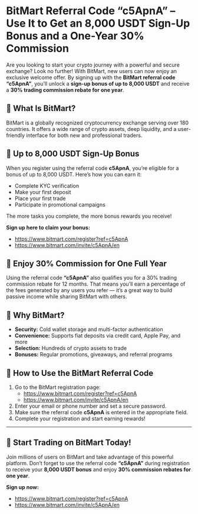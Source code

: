 <h1>BitMart Referral Code “c5ApnA” – Use It to Get an 8,000 USDT Sign-Up Bonus and a One-Year 30% Commission</h1>

  <p>Are you looking to start your crypto journey with a powerful and secure exchange? Look no further! With BitMart, new users can now enjoy an exclusive welcome offer. By signing up with the <strong>BitMart referral code “c5ApnA”</strong>, you'll unlock a <strong>sign-up bonus of up to 8,000 USDT</strong> and receive a <strong>30% trading commission rebate for one year</strong>.</p>

  <h2>🚀 What Is BitMart?</h2>
  <p>BitMart is a globally recognized cryptocurrency exchange serving over 180 countries. It offers a wide range of crypto assets, deep liquidity, and a user-friendly interface for both new and professional traders.</p>

  <h2>🎁 Up to 8,000 USDT Sign-Up Bonus</h2>
  <p>When you register using the referral code <strong>c5ApnA</strong>, you’re eligible for a bonus of up to 8,000 USDT. Here’s how you can earn it:</p>
  <ul>
    <li>Complete KYC verification</li>
    <li>Make your first deposit</li>
    <li>Place your first trade</li>
    <li>Participate in promotional campaigns</li>
  </ul>
  <p>The more tasks you complete, the more bonus rewards you receive!</p>
  <p><strong>Sign up here to claim your bonus:</strong></p>
  <ul>
    <li><a href="https://www.bitmart.com/register?ref=c5ApnA" target="_blank">https://www.bitmart.com/register?ref=c5ApnA</a></li>
    <li><a href="https://www.bitmart.com/invite/c5ApnA/en" target="_blank">https://www.bitmart.com/invite/c5ApnA/en</a></li>
  </ul>

  <h2>💸 Enjoy 30% Commission for One Full Year</h2>
  <p>Using the referral code <strong>“c5ApnA”</strong> also qualifies you for a 30% trading commission rebate for 12 months. That means you’ll earn a percentage of the fees generated by any users you refer — it’s a great way to build passive income while sharing BitMart with others.</p>

  <h2>🔐 Why BitMart?</h2>
  <ul>
    <li><strong>Security:</strong> Cold wallet storage and multi-factor authentication</li>
    <li><strong>Convenience:</strong> Supports fiat deposits via credit card, Apple Pay, and more</li>
    <li><strong>Selection:</strong> Hundreds of crypto assets to trade</li>
    <li><strong>Bonuses:</strong> Regular promotions, giveaways, and referral programs</li>
  </ul>

  <h2>📲 How to Use the BitMart Referral Code</h2>
  <ol>
    <li>Go to the BitMart registration page:
      <ul>
        <li><a href="https://www.bitmart.com/register?ref=c5ApnA" target="_blank">https://www.bitmart.com/register?ref=c5ApnA</a></li>
        <li><a href="https://www.bitmart.com/invite/c5ApnA/en" target="_blank">https://www.bitmart.com/invite/c5ApnA/en</a></li>
      </ul>
    </li>
    <li>Enter your email or phone number and set a secure password.</li>
    <li>Make sure the referral code <strong>c5ApnA</strong> is entered in the appropriate field.</li>
    <li>Complete your registration and start earning rewards!</li>
  </ol>

  <hr>

  <h2>🌟 Start Trading on BitMart Today!</h2>
  <p>Join millions of users on BitMart and take advantage of this powerful platform. Don’t forget to use the referral code <strong>“c5ApnA”</strong> during registration to receive your <strong>8,000 USDT bonus</strong> and enjoy <strong>30% commission rebates for one year</strong>.</p>

  <p><strong>Sign up now:</strong></p>
  <ul>
    <li><a href="https://www.bitmart.com/register?ref=c5ApnA" target="_blank">https://www.bitmart.com/register?ref=c5ApnA</a></li>
    <li><a href="https://www.bitmart.com/invite/c5ApnA/en" target="_blank">https://www.bitmart.com/invite/c5ApnA/en</a></li>
  </ul>

</body>
</html>
